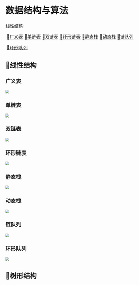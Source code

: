 # 数据结构与算法



[线性结构](#string)

​	[🔖](#GL)[广义表](#https://github.com/voxhugh/algorithm/blob/master/%E5%B9%BF%E4%B9%89%E8%A1%A8/%E5%B9%BF%E4%B9%89%E8%A1%A8.cpp)	[🔖](#LL)[单链表](#https://github.com/voxhugh/algorithm/blob/master/)	[🔖](#DL)[双链表](#https://github.com/voxhugh/algorithm/blob/master/)	[🔖](#CL)[环形链表](#https://github.com/voxhugh/algorithm/blob/master/)	[🔖](#SS)[静态栈](#https://github.com/voxhugh/algorithm/blob/master/)	[🔖](#LS)[动态栈](#https://github.com/voxhugh/algorithm/blob/master/)	[🔖](#LQ)[链队列](#https://github.com/voxhugh/algorithm/blob/master/)

​	[🔖](#CQ)[环形队列](#https://github.com/voxhugh/algorithm/blob/master/)



## <a id="string"></a>📛线性结构

### <a id="GL"></a>广义表

<img src="https://github.com/voxhugh/Utils/blob/main/Algo-stru_IMGs/%E5%B9%BF%E4%B9%89%E8%A1%A8.png" style="zoom:70%;" />

### <a id="LL"></a>单链表

<img src="https://github.com/voxhugh/Utils/blob/main/Algo-stru_IMGs/2024423.png" style="zoom:70%;" />

### <a id="DL"></a>双链表

<img src="https://github.com/voxhugh/Utils/blob/main/Algo-stru_IMGs/2024424.png" style="zoom:70%;" />

### <a id="CL"></a>环形链表

<img src="https://github.com/voxhugh/Utils/blob/main/Algo-stru_IMGs/2024425.png" style="zoom:70%;" />

### <a id="SS"></a>静态栈

<img src="https://github.com/voxhugh/Utils/blob/main/Algo-stru_IMGs/2024426.png" style="zoom:70%;" />

### <a id="LS"></a>动态栈

<img src="https://github.com/voxhugh/Utils/blob/main/Algo-stru_IMGs/2024427.png" style="zoom:70%;" />

### <a id="LQ"></a>链队列

<img src="https://github.com/voxhugh/Utils/blob/main/Algo-stru_IMGs/202442801.png" style="zoom:70%;" />

### <a id="CQ"></a>环形队列

<img src="https://github.com/voxhugh/Utils/blob/main/Algo-stru_IMGs/202442802.png" style="zoom:70%;" />

## <a id="tree"></a>🌲树形结构
